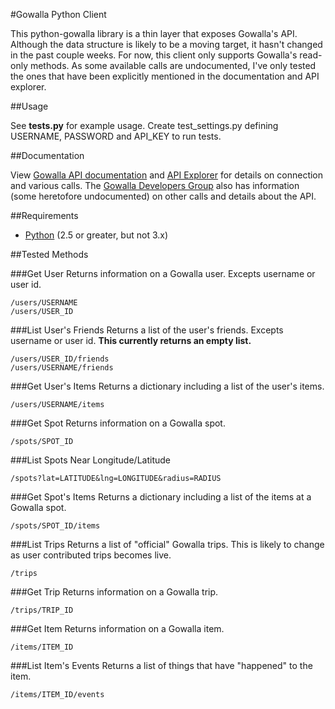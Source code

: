 #Gowalla Python Client

This python-gowalla library is a thin layer that exposes Gowalla's API. Although the data structure is likely to be a moving target, it hasn't changed in the past couple weeks. For now, this client only supports Gowalla's read-only methods. As some available calls are undocumented, I've only tested the ones that have been explicitly mentioned in the documentation and API explorer.


##Usage

See **tests.py** for example usage. Create test_settings.py defining USERNAME, PASSWORD and API\_KEY to run tests.


##Documentation

View [Gowalla API documentation](http://gowalla.com/api/docs) and [API Explorer]() for details on connection and various calls. The [Gowalla Developers Group](http://groups.google.com/group/gowalla-dev) also has information (some heretofore undocumented) on other calls and details about the API.


##Requirements

- [Python](http://python.org/) (2.5 or greater, but not 3.x)


##Tested Methods

###Get User
Returns information on a Gowalla user. Excepts username or user id.

	/users/USERNAME
	/users/USER_ID


###List User's Friends
Returns a list of the user's friends. Excepts username or user id. **This currently returns an empty list.**

	/users/USER_ID/friends
	/users/USERNAME/friends


###Get User's Items
Returns a dictionary including a list of the user's items. 

	/users/USERNAME/items


###Get Spot
Returns information on a Gowalla spot.

	/spots/SPOT_ID


###List Spots Near Longitude/Latitude

	/spots?lat=LATITUDE&lng=LONGITUDE&radius=RADIUS


###Get Spot's Items
Returns a dictionary including a list of the items at a Gowalla spot.

	/spots/SPOT_ID/items


###List Trips
Returns a list of "official" Gowalla trips. This is likely to change as user contributed trips becomes live.

	/trips 


###Get Trip 
Returns information on a Gowalla trip.

	/trips/TRIP_ID


###Get Item
Returns information on a Gowalla item.

	/items/ITEM_ID


###List Item's Events
Returns a list of things that have "happened" to the item.

	/items/ITEM_ID/events